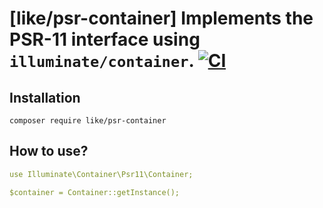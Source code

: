 # [like/psr-container] Implements the PSR-11 interface using `illuminate/container`. [![CI](https://github.com/likesistemas/container/actions/workflows/ci.yml/badge.svg)](https://github.com/likesistemas/container/actions/workflows/ci.yml)

## Installation

```
composer require like/psr-container
```

## How to use?

```yml
use Illuminate\Container\Psr11\Container;

$container = Container::getInstance();
```
